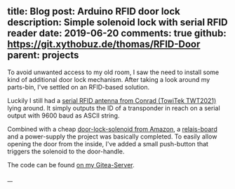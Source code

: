 title: Blog
post: Arduino RFID door lock
description: Simple solenoid lock with serial RFID reader
date: 2019-06-20
comments: true
github: https://git.xythobuz.de/thomas/RFID-Door
parent: projects
---

To avoid unwanted access to my old room, I saw the need to install some kind of additional door lock mechanism.
After taking a look around my parts-bin, I've settled on an RFID-based solution.

Luckily I still had a [serial RFID antenna from Conrad (TowiTek TWT2021)](https://www.conrad.com/p/rfid-antenna-towitek-twt2021-component-33-vdc-5-vdc-191553) lying around.
It simply outputs the ID of a transponder in reach on a serial output with 9600 baud as ASCII string.

Combined with a cheap [door-lock-solenoid from Amazon](https://www.amazon.de/gp/product/B00M2M3F74), a [relais-board](https://www.amazon.de/WINGONEER-KY-019-Relais-Shield-Arduino/dp/B06XHJ2PBJ) and a power-supply the project was basically completed.
To easily allow opening the door from the inside, I've added a small push-button that triggers the solenoid to the door-handle.

The code can be found [on my Gitea-Server](https://git.xythobuz.de/thomas/RFID-Door).

<div class="lightgallery">
    <a href="img/rfid_box.jpg">
        <img src="img/rfid_box_small.jpg" alt="">
    </a>
    <a href="img/rfid_setup.jpg">
        <img src="img/rfid_setup_small.jpg" alt="">
    </a>
    <a href="img/rfid_button.jpg">
        <img src="img/rfid_button_small.jpg" alt="">
    </a>
    <a href="img/rfid_solenoid.jpg">
        <img src="img/rfid_solenoid_small.jpg" alt="">
    </a>
</div>
